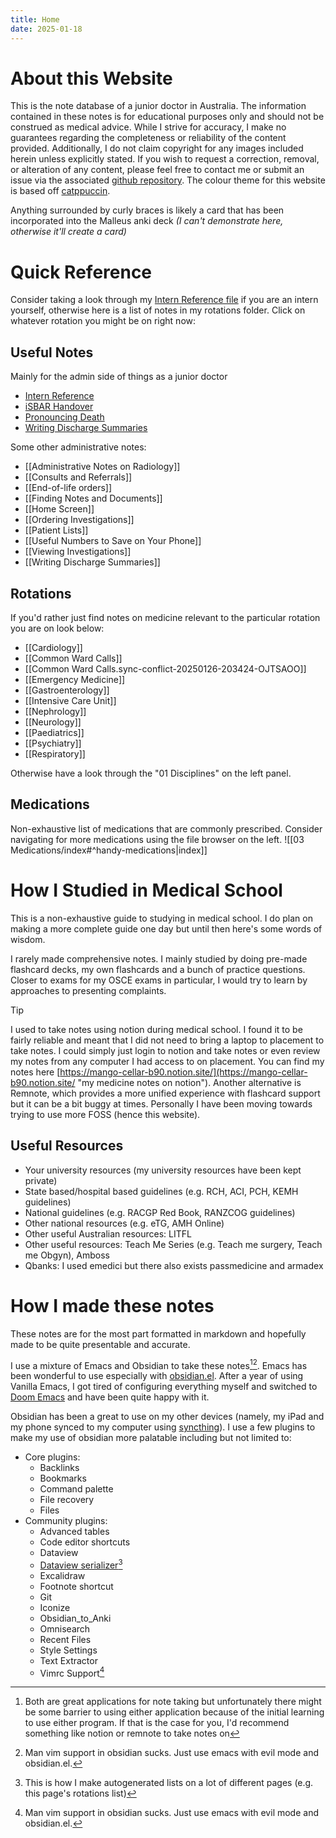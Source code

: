 ```yaml
---
title: Home
date: 2025-01-18
---
```

# About this Website
This is the note database of a junior doctor in Australia. The information contained in these notes is for educational purposes only and should not be construed as medical advice. While I strive for accuracy, I make no guarantees regarding the completeness or reliability of the content provided. Additionally, I do not claim copyright for any images included herein unless explicitly stated. If you wish to request a correction, removal, or alteration of any content, please feel free to contact me or submit an issue via the associated [github repository](https://github.com/Sabicool/Medicine). The colour theme for this website is based off [catppuccin](https://github.com/catppuccin/catppuccin).

Anything surrounded by curly braces is likely a card that has been incorporated into the Malleus anki deck *(I can't demonstrate here, otherwise it'll create a card)*
# Quick Reference
Consider taking a look through my [Intern Reference file](00%20Reference/Junior%20Doctor/Intern%20Reference.md) if you are an intern yourself, otherwise here is a list of notes in my rotations folder. Click on whatever rotation you might be on right now:
## Useful Notes
Mainly for the admin side of things as a junior doctor
- [Intern Reference](00%20Reference/Junior%20Doctor/Intern%20Reference.md)
- [iSBAR Handover](00%20Reference/Clinical/iSBAR%20Handover.md)
- [Pronouncing Death](00%20Reference/Clinical/Pronouncing%20Death.md)
- [Writing Discharge Summaries](00%20Reference/Administrative/Writing%20Discharge%20Summaries.md)

Some other administrative notes:
<!-- QueryToSerialize: List from "00 Reference/Administrative" sort file.name asc -->
<!-- SerializedQuery: List from "00 Reference/Administrative" sort file.name asc -->
- [[Administrative Notes on Radiology]]
- [[Consults and Referrals]]
- [[End-of-life orders]]
- [[Finding Notes and Documents]]
- [[Home Screen]]
- [[Ordering Investigations]]
- [[Patient Lists]]
- [[Useful Numbers to Save on Your Phone]]
- [[Viewing Investigations]]
- [[Writing Discharge Summaries]]
<!-- SerializedQuery END -->
## Rotations
If you'd rather just find notes on medicine relevant to the particular rotation you are on look below:
<!-- QueryToSerialize: LIST FROM "02 Rotations" sort file.name asc -->
<!-- SerializedQuery: LIST FROM "02 Rotations" sort file.name asc -->
- [[Cardiology]]
- [[Common Ward Calls]]
- [[Common Ward Calls.sync-conflict-20250126-203424-OJTSAOO]]
- [[Emergency Medicine]]
- [[Gastroenterology]]
- [[Intensive Care Unit]]
- [[Nephrology]]
- [[Neurology]]
- [[Paediatrics]]
- [[Psychiatry]]
- [[Respiratory]]
<!-- SerializedQuery END -->

Otherwise have a look through the "01 Disciplines" on the left panel.
## Medications
Non-exhaustive list of medications that are commonly prescribed. Consider navigating for more medications using the file browser on the left.
![[03 Medications/index#^handy-medications|index]]
# How I Studied in Medical School
This is a non-exhaustive guide to studying in medical school. I do plan on making a more complete guide one day but until then here's some words of wisdom.

I rarely made comprehensive notes. I mainly studied by doing pre-made flashcard decks, my own flashcards and a bunch of practice questions. Closer to exams for my OSCE exams in particular, I would try to learn by approaches to presenting complaints.

> [!TIP] 
> I used to take notes using notion during medical school. I found it to be fairly reliable and meant that I did not need to bring a laptop to placement to take notes. I could simply just login to notion and take notes or even review my notes from any computer I had access to on placement. You can find my notes here [https://mango-cellar-b90.notion.site/](https://mango-cellar-b90.notion.site/ "my medicine notes on notion"). Another alternative is Remnote, which provides a more unified experience with flashcard support but it can be a bit buggy at times. Personally I have been moving towards trying to use more FOSS (hence this website).

## Useful Resources
- Your university resources (my university resources have been kept private)
- State based/hospital based guidelines (e.g. RCH, ACI, PCH, KEMH guidelines) 
- National guidelines (e.g. RACGP Red Book, RANZCOG guidelines)
- Other national resources (e.g. eTG, AMH Online)
- Other useful Australian resources: LITFL
- Other useful resources: Teach Me Series (e.g. Teach me surgery, Teach me Obgyn), Amboss
- Qbanks: I used emedici but there also exists passmedicine and armadex
# How I made these notes
These notes are for the most part formatted in markdown and hopefully made to be quite presentable and accurate.

I use a mixture of Emacs and Obsidian to take these notes[^1][^3]. Emacs has been wonderful to use especially with [obsidian.el](https://github.com/licht1stein/obsidian.el). After a year of using Vanilla Emacs, I got tired of configuring everything myself and switched to [Doom Emacs](https://github.com/doomemacs/doomemacs) and have been quite happy with it.

Obsidian has been a great to use on my other devices (namely, my iPad and my phone synced to my computer using [syncthing](https://syncthing.net/)). I use a few plugins to make my use of obsidian more palatable including but not limited to:
- Core plugins:
    - Backlinks
    - Bookmarks
    - Command palette
    - File recovery
    - Files
- Community plugins:
    - Advanced tables
    - Code editor shortcuts
    - Dataview
    - [Dataview serializer](https://github.com/dsebastien/obsidian-dataview-serializer)[^4]
    - Excalidraw
    - Footnote shortcut
    - Git
    - Iconize 
    - Obsidian_to_Anki
    - Omnisearch
    - Recent Files
    - Style Settings
    - Text Extractor
    - Vimrc Support[^3]

[^1]: Both are great applications for note taking but unfortunately there might be some barrier to using either application because of the initial learning to use either program. If that is the case for you, I'd recommend something like notion or remnote to take notes on
[^2]: I should generally be adding these cards to the Malleus Clinical Medicine Anki project
[^3]: Man vim support in obsidian sucks. Just use emacs with evil mode and obsidian.el.
[^4]: This is how I make autogenerated lists on a lot of different pages (e.g. this page's rotations list)